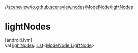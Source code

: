 //[sceneview](../../../index.md)/[io.github.sceneview.nodes](../index.md)/[ModelNode](index.md)/[lightNodes](light-nodes.md)

# lightNodes

[androidJvm]\
val [lightNodes](light-nodes.md): [List](https://kotlinlang.org/api/latest/jvm/stdlib/kotlin.collections/-list/index.html)&lt;[ModelNode.LightNode](-light-node/index.md)&gt;
